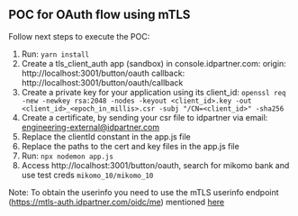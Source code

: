 ## POC for OAuth flow using mTLS

Follow next steps to execute the POC:

1. Run: `yarn install`
1. Create a tls_client_auth app (sandbox) in console.idpartner.com:
   origin: http://localhost:3001/button/oauth
   callback: http://localhost:3001/button/oauth/callback
1. Create a private key for your application using its client_id:
   `openssl req -new -newkey rsa:2048 -nodes -keyout <client_id>.key -out <client_id>_<epoch_in_millis>.csr -subj "/CN=<client_id>" -sha256`
1. Create a certificate, by sending your csr file to idpartner via email: engineering-external@idpartner.com
1. Replace the clientId constant in the app.js file
1. Replace the paths to the cert and key files in the app.js file
1. Run: `npx nodemon app.js`
1. Access http://localhost:3001/button/oauth, search for mikomo bank and use test creds `mikomo_10/mikomo_10`


Note: To obtain the userinfo you need to use the mTLS userinfo endpoint (https://mtls-auth.idpartner.com/oidc/me) mentioned [here](https://auth.idpartner.com/oidc/.well-known/openid-configuration)
